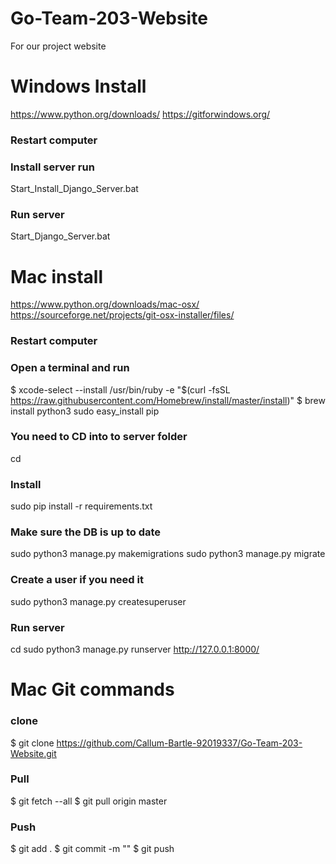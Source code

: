 # Go-Team-203-Website
For our project website

# Windows Install
https://www.python.org/downloads/
https://gitforwindows.org/

### Restart computer

### Install server run 
Start_Install_Django_Server.bat

### Run server
Start_Django_Server.bat



# Mac install
https://www.python.org/downloads/mac-osx/
https://sourceforge.net/projects/git-osx-installer/files/

### Restart computer

### Open a terminal and run 
$ xcode-select --install
/usr/bin/ruby -e "$(curl -fsSL https://raw.githubusercontent.com/Homebrew/install/master/install)"
$ brew install python3
sudo easy_install pip

### You need to CD into to server folder
cd <server path>

### Install
sudo pip install -r requirements.txt

### Make sure the DB is up to date
sudo python3 manage.py makemigrations
sudo python3 manage.py migrate

### Create a user if you need it
sudo python3 manage.py createsuperuser

### Run server
cd <server path>
sudo python3 manage.py runserver
http://127.0.0.1:8000/

# Mac Git commands
### clone
$ git clone https://github.com/Callum-Bartle-92019337/Go-Team-203-Website.git 

### Pull
$ git fetch --all
$ git pull origin master

### Push
$ git add .
$ git commit -m "<Commit message here>"
$ git push